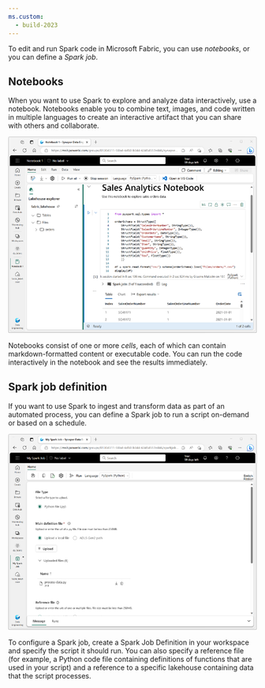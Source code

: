 ```yaml
---
ms.custom:
  - build-2023
---
```

To edit and run Spark code in Microsoft Fabric, you can use *notebooks*, or you can define a *Spark job*.

## Notebooks

When you want to use Spark to explore and analyze data interactively, use a notebook. Notebooks enable you to combine text, images, and code written in multiple languages to create an interactive artifact that you can share with others and collaborate.

![Screenshot of a notebook in Microsoft Fabric.](../media/notebook.png)

Notebooks consist of one or more *cells*, each of which can contain markdown-formatted content or executable code. You can run the code interactively in the notebook and see the results immediately.

## Spark job definition

If you want to use Spark to ingest and transform data as part of an automated process, you can define a Spark job to run a script on-demand or based on a schedule.

![Screenshot of a Spark job definition in Microsoft Fabric.](../media/spark-job.png)

To configure a Spark job, create a Spark Job Definition in your workspace and specify the script it should run. You can also specify a reference file (for example, a Python code file containing definitions of functions that are used in your script) and a reference to a specific lakehouse containing data that the script processes.

